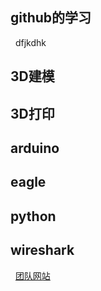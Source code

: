 ## github的学习
 
dfjkdhk

## 3D建模

## 3D打印

## arduino

## eagle

## python

## wireshark
 
[团队网站](https://andybernie.github.io/2017/05/05/codes2things/)
